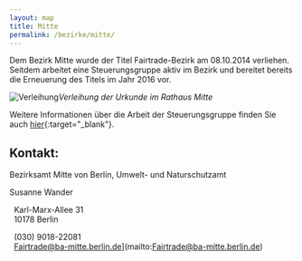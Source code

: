 ```yaml
---
layout: map
title: Mitte
permalink: /bezirke/mitte/
---
```


Dem Bezirk Mitte wurde der Titel Fairtrade-Bezirk am 08.10.2014 verliehen. Seitdem arbeitet eine Steuerungsgruppe aktiv im Bezirk und bereitet bereits die Erneuerung des Titels im Jahr 2016 vor. 

![Verleihung]({{site.baseurl}}/images/team.jpg)_Verleihung der Urkunde im Rathaus Mitte_

Weitere Informationen über die Arbeit der Steuerungsgruppe finden Sie auch [hier](http://www.berlin.de/ba-mitte/ueber-den-bezirk/fairtrade-bezirk){:target="_blank"}.


## Kontakt: 
Bezirksamt Mitte von Berlin, Umwelt- und Naturschutzamt

Susanne Wander

<i class='fa fa-map-marker fa-fw'></i>&nbsp;&nbsp;Karl-Marx-Allee 31  
<i class='fa fa-fw'></i>&nbsp;&nbsp;10178 Berlin

<i class='fa fa-phone fa-fw'></i>&nbsp;&nbsp;(030) 9018-22081  
<i class='fa fa-envelope fa-fw'></i>&nbsp;&nbsp;Fairtrade@ba-mitte.berlin.de](mailto:Fairtrade@ba-mitte.berlin.de)








